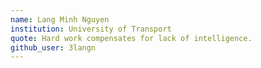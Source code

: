 ```yaml
---
name: Lang Minh Nguyen
institution: University of Transport
quote: Hard work compensates for lack of intelligence.
github_user: 3langn
---
```

